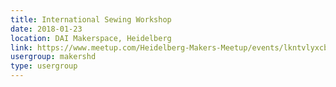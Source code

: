 ```yaml
---
title: International Sewing Workshop
date: 2018-01-23
location: DAI Makerspace, Heidelberg
link: https://www.meetup.com/Heidelberg-Makers-Meetup/events/lkntvlyxcbfc/
usergroup: makershd
type: usergroup
---
```


